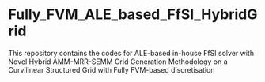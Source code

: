 # Fully_FVM_ALE_based_FfSI_HybridGrid
This repository contains the codes for ALE-based in-house FfSI solver with Novel Hybrid AMM-MRR-SEMM Grid Generation Methodology on a Curvilinear Structured Grid with Fully FVM-based discretisation
